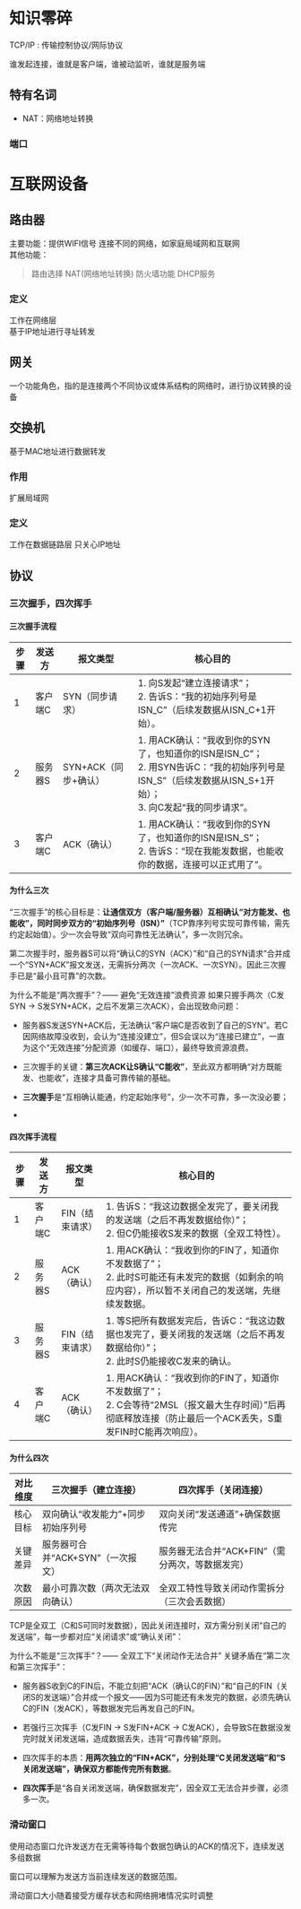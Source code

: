 # 知识零碎
TCP/IP :  传输控制协议/网际协议

谁发起连接，谁就是客户端，谁被动监听，谁就是服务端      



## 特有名词
- NAT：网络地址转换
### 端口


# 互联网设备
## 路由器
主要功能：提供WIFI信号
连接不同的网络，如家庭局域网和互联网    
其他功能：
>路由选择
>NAT(网络地址转换)
>防火墙功能
>DHCP服务

### 定义
工作在网络层    
基于IP地址进行寻址转发


## 网关
一个功能角色，指的是连接两个不同协议或体系结构的网络时，进行协议转换的设备

## 交换机
基于MAC地址进行数据转发     

### 作用
扩展局域网


### 定义
工作在数据链路层
只关心IP地址    


## 协议



### 三次握手，四次挥手

#### 三次握手流程
| 步骤 | 发送方 | 报文类型 | 核心目的 |
|------|--------|----------|----------|
| 1    | 客户端C | SYN（同步请求） | 1. 向S发起“建立连接请求”；<br>2. 告诉S：“我的初始序列号是ISN_C”（后续发数据从ISN_C+1开始）。 |
| 2    | 服务器S | SYN+ACK（同步+确认） | 1. 用ACK确认：“我收到你的SYN了，也知道你的ISN是ISN_C”；<br>2. 用SYN告诉C：“我的初始序列号是ISN_S”（后续发数据从ISN_S+1开始）；<br>3. 向C发起“我的同步请求”。 |
| 3    | 客户端C | ACK（确认） | 1. 用ACK确认：“我收到你的SYN了，也知道你的ISN是ISN_S”；<br>2. 告诉S：“现在我能发数据，也能收你的数据，连接可以正式用了”。 |

#### 为什么三次

“三次握手”的核心目标是：**让通信双方（客户端/服务器）互相确认“对方能发、也能收”，同时同步双方的“初始序列号（ISN）”**（TCP靠序列号实现可靠传输，需先约定起始值）。少一次会导致“双向可靠性无法确认”，多一次则冗余。

第二次握手时，服务器S可以将“确认C的SYN（ACK）”和“自己的SYN请求”合并成一个“SYN+ACK”报文发送，无需拆分两次（一次ACK、一次SYN）。因此三次握手已是“最小且可靠”的次数。

为什么不能是“两次握手”？—— 避免“无效连接”浪费资源
如果只握手两次（C发SYN → S发SYN+ACK，之后不发第三次ACK），会出现致命问题：  
- 服务器S发送SYN+ACK后，无法确认“客户端C是否收到了自己的SYN”。若C因网络故障没收到，会认为“连接没建立”，但S会误以为“连接已建立”，一直为这个“无效连接”分配资源（如缓存、端口），最终导致资源浪费。  
- 三次握手的关键：**第三次ACK让S确认“C能收”**，至此双方都明确“对方既能发、也能收”，连接才具备可靠传输的基础。


- **三次握手**是“互相确认能通，约定起始序号”，少一次不可靠，多一次没必要；  
- 

#### 四次挥手流程
| 步骤 | 发送方 | 报文类型 | 核心目的 |
|------|--------|----------|----------|
| 1    | 客户端C | FIN（结束请求） | 1. 告诉S：“我这边数据全发完了，要关闭我的发送端（之后不再发数据给你）”；<br>2. 但C仍能接收S发来的数据（全双工特性）。 |
| 2    | 服务器S | ACK（确认） | 1. 用ACK确认：“我收到你的FIN了，知道你不发数据了”；<br>2. 此时S可能还有未发完的数据（如剩余的响应内容），所以暂不关闭自己的发送端，先继续发数据。 |
| 3    | 服务器S | FIN（结束请求） | 1. 等S把所有数据发完后，告诉C：“我这边数据也发完了，要关闭我的发送端（之后不再发数据给你）”；<br>2. 此时S仍能接收C发来的确认。 |
| 4    | 客户端C | ACK（确认） | 1. 用ACK确认：“我收到你的FIN了，知道你不发数据了”；<br>2. C会等待“2MSL（报文最大生存时间）”后再彻底释放连接（防止最后一个ACK丢失，S重发FIN时C能再次响应）。 |


#### 为什么四次
| 对比维度 | 三次握手（建立连接） | 四次挥手（关闭连接） |
|----------|----------------------|----------------------|
| 核心目标 | 双向确认“收发能力”+同步初始序列号 | 双向关闭“发送通道”+确保数据传完 |
| 关键差异 | 服务器可合并“ACK+SYN”（一次报文） | 服务器无法合并“ACK+FIN”（需分两次，等数据发完） |
| 次数原因 | 最小可靠次数（两次无法双向确认） | 全双工特性导致关闭动作需拆分（三次会丢数据） |


TCP是全双工（C和S可同时发数据），因此关闭连接时，双方需分别关闭“自己的发送端”，每一步都对应“关闭请求”或“确认关闭”：

为什么不能是“三次挥手”？—— 全双工下“关闭动作无法合并”
关键矛盾在“第二次和第三次挥手”：  
- 服务器S收到C的FIN后，不能立刻把“ACK（确认C的FIN）”和“自己的FIN（关闭S的发送端）”合并成一个报文——因为S可能还有未发完的数据，必须先确认C的FIN（发ACK），等数据发完后再发自己的FIN。  
- 若强行三次挥手（C发FIN → S发FIN+ACK → C发ACK），会导致S在数据没发完时就关闭发送端，造成数据丢失，违背“可靠传输”原则。  
- 四次挥手的本质：**用两次独立的“FIN+ACK”，分别处理“C关闭发送端”和“S关闭发送端”，确保双方都能传完所有数据**。

- **四次挥手**是“各自关闭发送端，确保数据发完”，因全双工无法合并步骤，必须多一次。



### 滑动窗口

使用动态窗口允许发送方在无需等待每个数据包确认的ACK的情况下，连续发送多组数据

窗口可以理解为发送方当前连续发送的数据范围。        

滑动窗口大小随着接受方缓存状态和网络拥堵情况实时调整        

